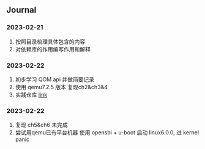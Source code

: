## Journal

### 2023-02-21

1. 按照目录梳理具体包含的内容
2. 对依赖库的作用编写作用和解释

### 2023-02-22

1. 初步学习 QOM api 并做简要记录
2. 使用 qemu7.2.5 版本 复现ch2&ch3&4
3. 实践仓库 [link](https://github.com/Zweisamkeiten/qemu-quard-star/tree/yhf-dev)

### 2023-02-22

1. 复现 ch5&ch6 未完成
2. 尝试用qemu已有平台机器 使用 opensbi + u-boot 启动 linux6.0.0, 进 kernel panic

